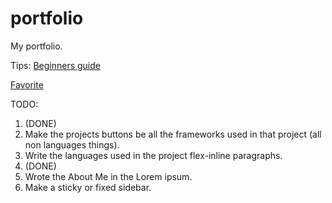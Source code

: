 # portfolio

My portfolio.

Tips: [Beginners guide](https://pesto.tech/resources/a-beginners-guide-to-creating-the-best-back-end-developer-portfolio)

[Favorite](https://www.kyawzinthiha.dev/#home)

TODO:

1. (DONE)
2. Make the projects buttons be all the frameworks used in that project (all non languages things).
3. Write the languages used in the project flex-inline paragraphs.
4. (DONE)
5. Wrote the About Me in the Lorem ipsum.
6. Make a sticky or fixed sidebar.
